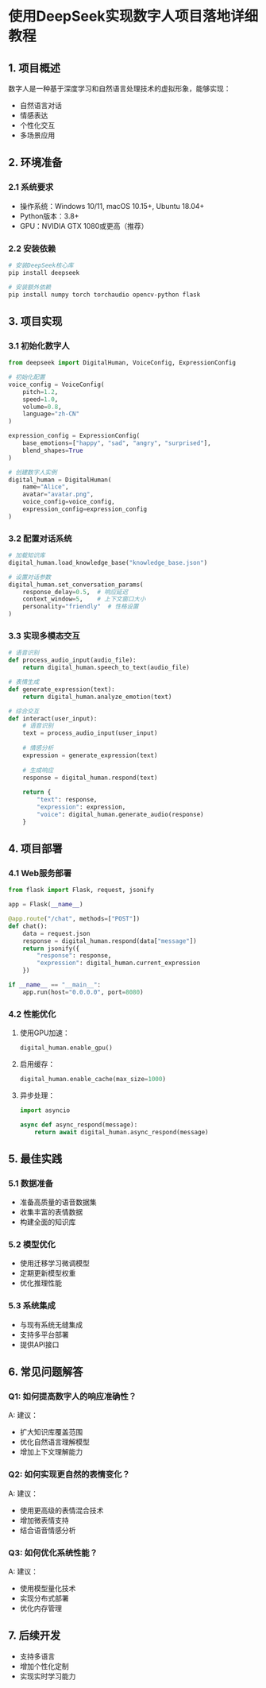 # 使用DeepSeek实现数字人项目落地详细教程

## 1. 项目概述
数字人是一种基于深度学习和自然语言处理技术的虚拟形象，能够实现：
- 自然语言对话
- 情感表达
- 个性化交互
- 多场景应用

## 2. 环境准备

### 2.1 系统要求
- 操作系统：Windows 10/11, macOS 10.15+, Ubuntu 18.04+
- Python版本：3.8+
- GPU：NVIDIA GTX 1080或更高（推荐）

### 2.2 安装依赖
```bash
# 安装DeepSeek核心库
pip install deepseek

# 安装额外依赖
pip install numpy torch torchaudio opencv-python flask
```

## 3. 项目实现

### 3.1 初始化数字人
```python
from deepseek import DigitalHuman, VoiceConfig, ExpressionConfig

# 初始化配置
voice_config = VoiceConfig(
    pitch=1.2,
    speed=1.0,
    volume=0.8,
    language="zh-CN"
)

expression_config = ExpressionConfig(
    base_emotions=["happy", "sad", "angry", "surprised"],
    blend_shapes=True
)

# 创建数字人实例
digital_human = DigitalHuman(
    name="Alice",
    avatar="avatar.png",
    voice_config=voice_config,
    expression_config=expression_config
)
```

### 3.2 配置对话系统
```python
# 加载知识库
digital_human.load_knowledge_base("knowledge_base.json")

# 设置对话参数
digital_human.set_conversation_params(
    response_delay=0.5,  # 响应延迟
    context_window=5,    # 上下文窗口大小
    personality="friendly"  # 性格设置
)
```

### 3.3 实现多模态交互
```python
# 语音识别
def process_audio_input(audio_file):
    return digital_human.speech_to_text(audio_file)

# 表情生成
def generate_expression(text):
    return digital_human.analyze_emotion(text)

# 综合交互
def interact(user_input):
    # 语音识别
    text = process_audio_input(user_input)
    
    # 情感分析
    expression = generate_expression(text)
    
    # 生成响应
    response = digital_human.respond(text)
    
    return {
        "text": response,
        "expression": expression,
        "voice": digital_human.generate_audio(response)
    }
```

## 4. 项目部署

### 4.1 Web服务部署
```python
from flask import Flask, request, jsonify

app = Flask(__name__)

@app.route("/chat", methods=["POST"])
def chat():
    data = request.json
    response = digital_human.respond(data["message"])
    return jsonify({
        "response": response,
        "expression": digital_human.current_expression
    })

if __name__ == "__main__":
    app.run(host="0.0.0.0", port=8080)
```

### 4.2 性能优化
1. 使用GPU加速：
   ```python
   digital_human.enable_gpu()
   ```

2. 启用缓存：
   ```python
   digital_human.enable_cache(max_size=1000)
   ```

3. 异步处理：
   ```python
   import asyncio

   async def async_respond(message):
       return await digital_human.async_respond(message)
   ```

## 5. 最佳实践

### 5.1 数据准备
- 准备高质量的语音数据集
- 收集丰富的表情数据
- 构建全面的知识库

### 5.2 模型优化
- 使用迁移学习微调模型
- 定期更新模型权重
- 优化推理性能

### 5.3 系统集成
- 与现有系统无缝集成
- 支持多平台部署
- 提供API接口

## 6. 常见问题解答

### Q1: 如何提高数字人的响应准确性？
A: 建议：
- 扩大知识库覆盖范围
- 优化自然语言理解模型
- 增加上下文理解能力

### Q2: 如何实现更自然的表情变化？
A: 建议：
- 使用更高级的表情混合技术
- 增加微表情支持
- 结合语音情感分析

### Q3: 如何优化系统性能？
A: 建议：
- 使用模型量化技术
- 实现分布式部署
- 优化内存管理

## 7. 后续开发
- 支持多语言
- 增加个性化定制
- 实现实时学习能力
